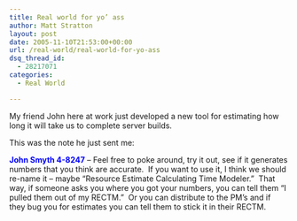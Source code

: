 ```yaml
---
title: Real world for yo’ ass
author: Matt Stratton
layout: post
date: 2005-11-10T21:53:00+00:00
url: /real-world/real-world-for-yo-ass
dsq_thread_id:
  - 28217071
categories:
  - Real World

---
```

My friend John here at work just developed a new tool for estimating how long it will take us to complete server builds.

This was the note he just sent me:

<font color="#0000ff"><b>John Smyth 4-8247</b></font> &#8211; Feel free to poke around, try it out, see if it generates numbers that you think are accurate.&nbsp; If you want to use it, I think we should re-name it &#8211; maybe &#8220;Resource Estimate Calculating Time Modeler.&#8221;&nbsp; That way, if someone asks you where you got your numbers, you can tell them &#8220;I pulled them out of my RECTM.&#8221;&nbsp; Or you can distribute to the PM&#8217;s and if they bug you for estimates you can tell them to stick it in their RECTM.
